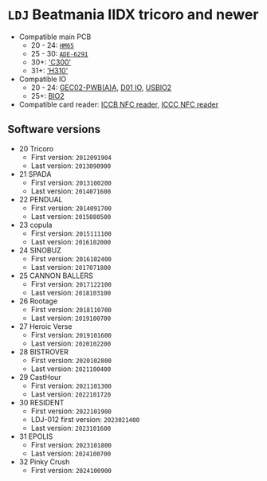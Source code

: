 # `LDJ` Beatmania IIDX tricoro and newer

* Compatible main PCB
  * 20 - 24: [`HM65`](../boards.md#hm65)
  * 25 - 30: [`ADE-6291`](../boards.md#ade-6291)
  * 30+: ['C300'](../boards.md#c300xonarae)
  * 31+: ['H310'](../boards.md#h310)
* Compatible IO
  * 20 - 24: [GEC02-PWB(A)A](../io.md#GEC02-PWBAA), [D01 IO](../io.md#d01-io), [USBIO2](../io.md#usbio2)
  * 25+: [BIO2](../io.md#bio2)
* Compatible card reader: [ICCB NFC reader](../io.md#iccb), [ICCC NFC reader](../io.md#iccc)

## Software versions

* 20 Tricoro
  * First version: `2012091904`
  * Last version: `2013090900`
* 21 SPADA
  * First version: `2013100200`
  * Last version: `2014071600`
* 22 PENDUAL
  * First version: `2014091700`
  * Last version: `2015080500`
* 23 copula
  * First version: `2015111100`
  * Last version: `2016102000`
* 24 SINOBUZ
  * First version: `2016102400`
  * Last version: `2017071800`
* 25 CANNON BALLERS
  * First version: `2017122100`
  * Last version: `2018103100`
* 26 Rootage
  * First version: `2018110700`
  * Last version: `2019100700`
* 27 Heroic Verse
  * First version: `2019101600`
  * Last version: `2020102200`
* 28 BISTROVER
  * First version: `2020102800`
  * Last version: `2021100400`
* 29 CastHour
  * First version: `2021101300`
  * Last version: `2022101720`
* 30 RESIDENT
  * First version: `2022101900`
  * LDJ-012 first version: `2023021400`
  * Last version: `2023101600`
* 31 EPOLIS
  * First version: `2023101800`
  * Last version: `2024100700`
* 32 Pinky Crush
  * First version: `2024100900`